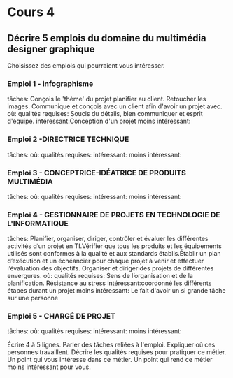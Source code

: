 # Cours 4
## Décrire 5 emplois du domaine du multimédia designer graphique
Choisissez des emplois qui pourraient vous intéresser. 

### Emploi 1 - infographisme
tâches: Conçois le 'thème' du projet planifier au client. Retoucher les images. Communique et conçois avec un client afin d'avoir un projet avec.
où:
qualités requises: Soucis du détails, bien communiquer et esprit d'équipe.
intéressant:Conception d'un projet
moins intéressant:
 
### Emploi 2 -DIRECTRICE TECHNIQUE 
tâches:
où:
qualités requises:
intéressant:
moins intéressant:

### Emploi 3 - CONCEPTRICE-IDÉATRICE DE PRODUITS MULTIMÉDIA
tâches:
où:
qualités requises:
intéressant:
moins intéressant:

### Emploi 4 - GESTIONNAIRE DE PROJETS EN TECHNOLOGIE DE L'INFORMATIQUE
tâches: Planifier, organiser, diriger, contrôler et évaluer les différentes activités d’un projet en TI.Vérifier que tous les produits et les équipements utilisés sont conformes à la qualité et aux standards établis.Établir un plan d’exécution et un échéancier pour chaque projet à venir et effectuer l’évaluation des objectifs.
 Organiser et diriger des projets de différentes envergures.
où:
qualités requises: Sens de l’organisation et de la planification. Résistance au stress
intéressant:coordonné les différents étapes durant un projet
moins intéressant: Le fait d'avoir un si grande tâche sur une personne

### Emploi 5 - CHARGÉ DE PROJET
tâches:
où:
qualités requises:
intéressant:
moins intéressant:


Écrire 4 à 5 lignes. Parler des tâches reliées à l'emploi. Expliquer où ces personnes travaillent. Décrire les qualités requises pour pratiquer ce métier. Un point qui vous intéresse dans ce métier. Un point qui rend ce métier moins intéressant pour vous.
